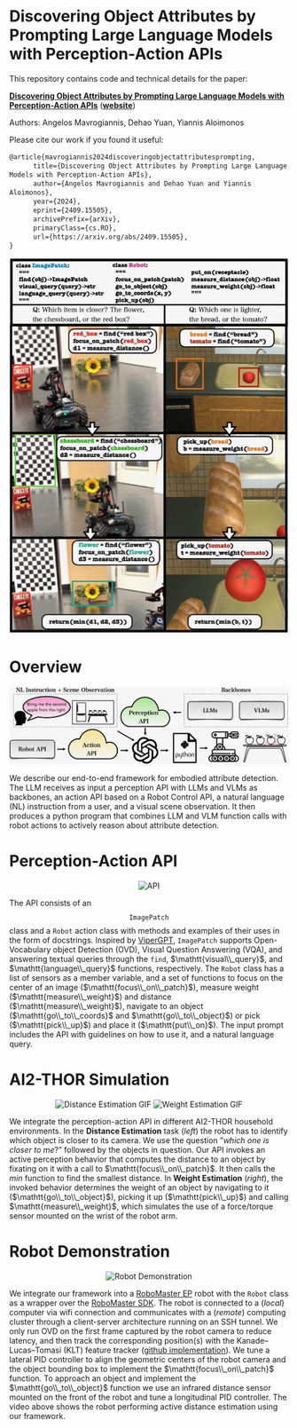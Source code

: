 # Discovering Object Attributes by Prompting Large Language Models with Perception-Action APIs

This repository contains code and technical details for the paper:

**[Discovering Object Attributes by Prompting Large Language Models with Perception-Action APIs](https://arxiv.org/abs/2409.15505)** (**[website](https://prg.cs.umd.edu/EmbodiedAttributeDetection)**)

Authors: Angelos Mavrogiannis, Dehao Yuan, Yiannis Aloimonos

Please cite our work if you found it useful:
```
@article{mavrogiannis2024discoveringobjectattributesprompting,
      title={Discovering Object Attributes by Prompting Large Language Models with Perception-Action APIs}, 
      author={Angelos Mavrogiannis and Dehao Yuan and Yiannis Aloimonos},
      year={2024},
      eprint={2409.15505},
      archivePrefix={arXiv},
      primaryClass={cs.RO},
      url={https://arxiv.org/abs/2409.15505},
}
```
<p align="center">
  <img src="/images/attributes_cover.jpeg" alt="Cover" />
</p>

# Overview
<p align="center">
  <img src="/images/attributes_pipeline.jpeg" alt="Pipeline" />
</p>

We describe our end-to-end framework for embodied attribute detection. The LLM receives as input a perception API with LLMs and VLMs as backbones, an action API based on a Robot Control API, a natural language (NL) instruction from a user, and a visual scene observation. It then produces a python program that combines LLM and VLM function calls with robot actions to actively reason about attribute detection.

# Perception-Action API
<p align="center">
  <img src="/images/api.gif" alt="API" />
</p>

The API consists of an $$\mathtt{ImagePatch}$$ class and a $\mathtt{Robot}$ action class with methods and examples of their uses in the form of docstrings. Inspired by <a href="https://viper.cs.columbia.edu">ViperGPT</a>, $\mathtt{ImagePatch}$ supports Open-Vocabulary object Detection (OVD), Visual Question Answering (VQA), and answering textual queries through the $\mathtt{find}$, $\mathtt{visual\\_query}$, and $\mathtt{language\\_query}$ functions, respectively. The $\mathtt{Robot}$ class has a list of sensors as a member variable, and a set of functions to focus on the center of an image ($\mathtt{focus\\_on\\_patch}$), measure weight ($\mathtt{measure\\_weight}$) and distance ($\mathtt{measure\\_weight}$), navigate to an object ($\mathtt{go\\_to\\_coords}$ and $\mathtt{go\\_to\\_object}$) or pick ($\mathtt{pick\\_up}$) and place it ($\mathtt{put\\_on}$). The input prompt includes the API with guidelines on how to use it, and a natural language query.

# AI2-THOR Simulation
<p align="center">
  <img src="/images/distance.gif" alt="Distance Estimation GIF" width="400px">
  <img src="/images/weight.gif" alt="Weight Estimation GIF" width="400px">
</p>

We integrate the perception-action API in different AI2-THOR household environments. In the <b>Distance Estimation</b> task (<em>left</em>) the robot has to identify which object is closer to its camera. We use the question ”<em>which one is closer to me</em>?” followed by the objects in question. Our API invokes an active perception behavior that computes the distance to an object by fixating on it with a call to $\mathtt{focus\\_on\\_patch}$. It then calls the $min$ function to find the smallest distance. In <b>Weight Estimation</b> (<em>right</em>), the invoked behavior determines the weight of an object by navigating to it ($\mathtt{go\\_to\\_object}$), picking it up ($\mathtt{pick\\_up}$) and calling $\mathtt{measure\\_weight}$, which simulates the use of a force/torque sensor mounted on the wrist of the robot arm.

# Robot Demonstration
<p align="center">
  <img src="/images/icra_demonstration.gif" alt="Robot Demonstration" />
</p>

We integrate our framework into a <a href="https://www.dji.com/robomaster-ep">RoboMaster EP</a> robot with the $\mathtt{Robot}$ class as a wrapper over the <a href="https://github.com/dji-sdk/RoboMaster-SDK">RoboMaster SDK</a>. The robot is connected to a (<em>local</em>) computer via wifi connection and communicates with a (<em>remote</em>) computing cluster through a client-server architecture running on an SSH tunnel. We only run OVD on the first frame captured by the robot camera to reduce latency, and then track the corresponding position(s) with the Kanade–Lucas–Tomasi (KLT) feature tracker (<a href="https://github.com/ZheyuanXie/KLT-Feature-Tracking">github implementation</a>). We tune a lateral PID controller to align the geometric centers of the robot camera and the object bounding box to implement the $\mathtt{focus\\_on\\_patch}$ function. To approach an object and implement the $\mathtt{go\\_to\\_object}$ function we use an infrared distance sensor mounted on the front of the robot and tune a longitudinal PID controller. The video above shows the robot performing active distance estimation using our framework.
